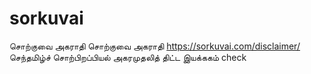 # sorkuvai
சொற்குவை அகராதி      சொற்குவை அகராதி     https://sorkuvai.com/disclaimer/     செந்தமிழ்ச் சொற்பிறப்பியல் அகரமுதலித் திட்ட இயக்ககம்
check
